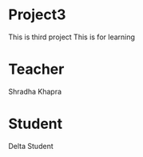 # Project3
This is third project 
This is for learning

# Teacher 
Shradha Khapra

# Student
Delta Student


